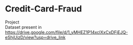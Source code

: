 # Credit-Card-Fraud
Project
<br>
Dataset present in https://drive.google.com/file/d/1_yMHEZ1P14xclXxCxDFjEJQ-eShjUizD/view?usp=drive_link

